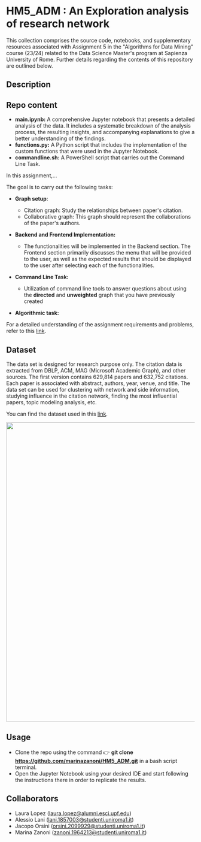 # HM5_ADM : An Exploration analysis of research network
This collection comprises the source code, notebooks, and supplementary resources associated with Assignment 5 in the "Algorithms for Data Mining" course (23/24) related to the Data Science Master's program at Sapienza University of Rome. Further details regarding the contents of this repository are outlined below.

## Description

## Repo content

- **main.ipynb:** A comprehensive Jupyter notebook that presents a detailed analysis of the data. It includes a systematic breakdown of the analysis process, the resulting insights, and accompanying explanations to give a better understanding of the findings.
- **functions.py:** A Python script that includes the implementation of the custom functions that were used in the Jupyter Notebook.
- **commandline.sh:** A PowerShell script that carries out the Command Line Task.

In this assignment,...


The goal is to carry out the following tasks:
- **Graph setup**:
  - Citation graph: Study the relationships between paper's citation.
  - Collaborative graph: This graph should represent the collaborations of the paper's authors. 

  
- **Backend and Frontend Implementation:**

  - The functionalities will be implemented in the Backend section. The Frontend section primarily discusses the menu that will be provided to the user, as well as the expected results that should be displayed to the user after selecting each of the functionalities.
    
- **Command Line Task:**

  - Utilization of command line tools to answer questions about using the **directed** and **unweighted** graph that you have previously created
    
- **Algorithmic task:**


For a detailed understanding of the assignment requirements and problems, refer to this [link](https://github.com/Sapienza-University-Rome/ADM/tree/master/2023/Homework_5).



## Dataset
 The data set is designed for research purpose only. The citation data is extracted from DBLP, ACM, MAG (Microsoft Academic Graph), and other sources. The first version contains 629,814 papers and 632,752 citations. Each paper is associated with abstract, authors, year, venue, and title. The data set can be used for clustering with network and side information, studying influence in the citation network, finding the most influential papers, topic modeling analysis, etc.
 
You can find the dataset used in this [link](https://www.kaggle.com/datasets/mathurinache/citation-network-dataset).

<p align="center">
<img src="https://filelist.tudelft.nl/Library/Themaportalen/Research%20Analytics/C12.png" width = 800>
</p>


## Usage
- Clone the repo using the command 👉 **git clone https://github.com/marinazanoni/HM5_ADM.git** in a bash script terminal.
- Open the Jupyter Notebook using your desired IDE and start following the instructions there in order to replicate the results.

## Collaborators
- Laura Lopez (laura.lopez@alumni.esci.upf.edu)
- Alessio Lani (lani.1857003@studenti.uniroma1.it)
- Jacopo Orsini (orsini.2099929@studenti.uniroma1.it)
- Marina Zanoni (zanoni.1964213@studenti.uniroma1.it)
